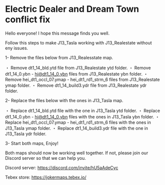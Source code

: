 # Electric Dealer and Dream Town conflict fix

Hello everyone! I hope this message finds you well.

Follow this steps to make J13_Tasla working with J13_Realestate without eny issues. 

1- Remove the files below from J13_Realesstate map. 

  ・ Remove dt1_14_bld.ytd file from J13_Realestate ytd folder.
  ・ Remove dt1_14_0.ybn - hi@dt1_14_0.ybn files from J13_Realestate ybn folder.
  ・ Remove hei_dt1_occl_07.ymap - hei_dt1_rd1_strm_6 files from J13_Realestate ymap folder.
  ・ Remove dt1_14_build3.ydr file from J13_Realestate ydr folder.

2- Replace the files below with the ones in J13_Tasla map.

  ・ Replace dt1_14_bld.ytd file with the one in J13_Tasla ytd folder.
  ・ Replace dt1_14_0.ybn - hi@dt1_14_0.ybn files with the ones in J13_Tasla ybn folder.
  ・ Replace hei_dt1_occl_07.ymap - hei_dt1_rd1_strm_6 files with the ones in J13_Tasla ymap folder.
  ・ Replace dt1_14_build3.ydr file with the one in J13_Tasla ydr folder.

3- Start both maps, Enjoy!


Both maps should now be working well together. If not, please join our Discord server so that we can help you.

Discord server: https://discord.com/invite/hU5aAdeCyc

Tebex store: https://jokermaps.tebex.io/

